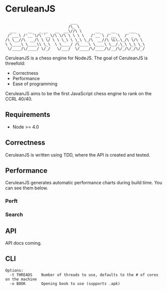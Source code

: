 # CeruleanJS
                                 ___                              
                                /\_ \                             
      ___     __   _ __   __  __\//\ \      __     __      ___    
     /'___\ /'__`\/\`'__\/\ \/\ \ \ \ \   /'__`\ /'__`\  /' _ `\  
    /\ \__//\  __/\ \ \/ \ \ \_\ \ \_\ \_/\  __//\ \L\.\_/\ \/\ \ 
    \ \____\ \____\\ \_\  \ \____/ /\____\ \____\ \__/.\_\ \_\ \_\
     \/____/\/____/ \/_/   \/___/  \/____/\/____/\/__/\/_/\/_/\/_/
                                                                  

CeruleanJS is a chess engine for NodeJS. The goal of CeruleanJS is threefold:

- Correctness
- Performance
- Ease of programming

CeruleanJS aims to be the first JavaScript chess engine to rank on the CCRL 40/40.

## Requirements

- Node >= 4.0

## Correctness

CeruleanJS is written using TDD, where the API is created and tested.

## Performance

CeruleanJS generates automatic performance charts during build time. You can see them below.

### Perft

### Search

## API

API docs coming.

## CLI

    Options:
      -t THREADS	Number of threads to use, defaults to the # of cores on the machine
      -o BOOK		Opening book to use (supports .apk)

